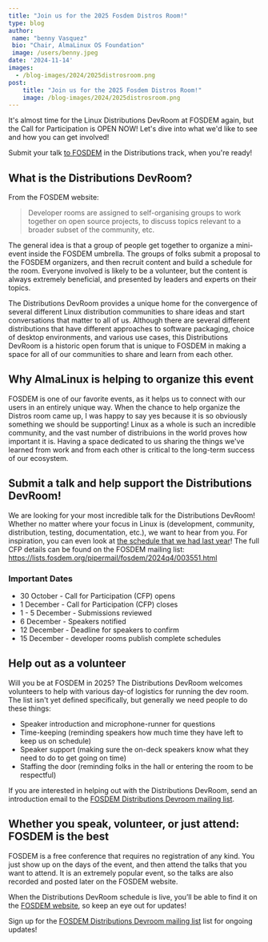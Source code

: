 ```yaml
---
title: "Join us for the 2025 Fosdem Distros Room!"
type: blog
author: 
 name: "benny Vasquez"
 bio: "Chair, AlmaLinux OS Foundation"
 image: /users/benny.jpeg
date: '2024-11-14'
images:
  - /blog-images/2024/2025distrosroom.png
post: 
    title: "Join us for the 2025 Fosdem Distros Room!"
    image: /blog-images/2024/2025distrosroom.png
---
```


It's almost time for the Linux Distributions DevRoom at FOSDEM again, but the Call for Participation is OPEN NOW! Let's dive into what we'd like to see and how you can get involved! 

Submit your talk [to FOSDEM](https://fosdem.org/submit) in the Distributions track, when you're ready! 

## What is the Distributions DevRoom?

From the FOSDEM website:

> Developer rooms are assigned to self-organising groups to work together on open source projects, to discuss topics relevant to a broader subset of the community, etc.

The general idea is that a group of people get together to organize a mini-event inside the FOSDEM umbrella. The groups of folks submit a proposal to the FOSDEM organizers, and then recruit content and build a schedule for the room. Everyone involved is likely to be a volunteer, but the content is always extremely beneficial, and presented by leaders and experts on their topics.

The Distributions DevRoom provides a unique home for the convergence of several different Linux distribution communities to share ideas and start conversations that matter to all of us. Although there are several different distributions that have different approaches to software packaging, choice of desktop environments, and various use cases, this Distributions DevRoom is a historic open forum that is unique to FOSDEM in making a space for all of our communities to share and learn from each other.

## Why AlmaLinux is helping to organize this event

FOSDEM is one of our favorite events, as it helps us to connect with our users in an entirely unique way. When the chance to help organize the Distros room came up, I was happy to say yes because it is so obviously something we should be supporting! Linux as a whole is such an incredible community, and the vast number of distribuions in the world proves how important it is. Having a space dedicated to us sharing the things we've learned from work and from each other is critical to the long-term success of our ecosystem.

## Submit a talk and help support the Distributions DevRoom!

We are looking for your most incredible talk for the Distributions DevRoom! Whether no matter where your focus in Linux is (development, community, distribution, testing, documentation, etc.), we want to hear from you. For inspiration, you can even look at [the schedule that we had last year](https://archive.fosdem.org/2024/schedule/track/distributions/)! The full CFP details can be found on the FOSDEM mailing list: https://lists.fosdem.org/pipermail/fosdem/2024q4/003551.html

### Important Dates

* 30 October - Call for Participation (CFP) opens
* 1 December - Call for Participation (CFP) closes
* 1 - 5 December - Submissions reviewed
* 6 December - Speakers notified
* 12 December - Deadline for speakers to confirm
* 15 December - developer rooms publish complete schedules

## Help out as a volunteer

Will you be at FOSDEM in 2025? The Distributions DevRoom welcomes volunteers to help with various day-of logistics for running the dev room. The list isn't yet defined specifically, but generally we need people to do these things:

* Speaker introduction and microphone-runner for questions
* Time-keeping (reminding speakers how much time they have left to keep us on schedule)
* Speaker support (making sure the on-deck speakers know what they need to do to get going on time)
* Staffing the door (reminding folks in the hall or entering the room to be respectful)

If you are interested in helping out with the Distributions DevRoom, send an introduction email to the [FOSDEM Distributions Devroom mailing list](https://lists.fosdem.org/listinfo/distributions-devroom).

## Whether you speak, volunteer, or just attend: FOSDEM is the best

FOSDEM is a free conference that requires no registration of any kind. You just show up on the days of the event, and then attend the talks that you want to attend. It is an extremely popular event, so the talks are also recorded and posted later on the FOSDEM website.

When the Distributions DevRoom schedule is live, you’ll be able to find it on the [FOSDEM website](https://fosdem.org/2025/schedule/track/distributions/), so keep an eye out for updates!

Sign up for the [FOSDEM Distributions Devroom mailing list](https://lists.fosdem.org/listinfo/distributions-devroom) list for ongoing updates! 